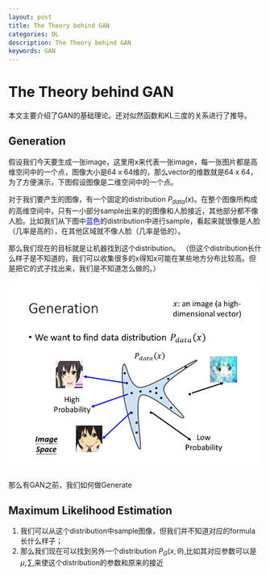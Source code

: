 ```yaml
---
layout: post
title: The Theory behind GAN
categories: DL
description: The Theory behind GAN
keywords: GAN
---
```

# The Theory behind GAN

本文主要介绍了GAN的基础理论。还对似然函数和KL三度的关系进行了推导。
##  Generation

假设我们今天要生成一张image，这里用x来代表一张image，每一张图片都是高维空间中的一个点，图像大小是64 x 64维的，那么vector的维数就是64 x 64，为了方便演示，下图假设图像是二维空间中的一个点。

对于我们要产生的图像，有一个固定的distribution $P$<sub>$data$</sub>$(x)$。在整个图像所构成的高维空间中，只有一小部分sample出来的的图像和人脸接近，其他部分都不像人脸。比如我们从下图中<a style="color:blue">蓝色</a>的distribution中进行sample，看起来就很像是人脸（几率是高的），在其他区域就不像人脸（几率是低的）。

那么我们现在的目标就是让机器找到这个distribution。
（但这个distribution长什么样子是不知道的，我们可以收集很多的x得知x可能在某些地方分布比较高。但是把它的式子找出来，我们是不知道怎么做的。）

![image](../images/ml/dl/gan_4_1.png)

那么有GAN之前，我们如何做Generate
## Maximum Likelihood Estimation

1. 我们可以从这个distribution中sample图像，但我们并不知道对应的formula长什么样子；
2. 那么我们现在可以找到另外一个distribution $P_G(x,\theta)$,比如其对应参数可以是$\mu,\sum$,来使这个distribution的参数和原来的接近

